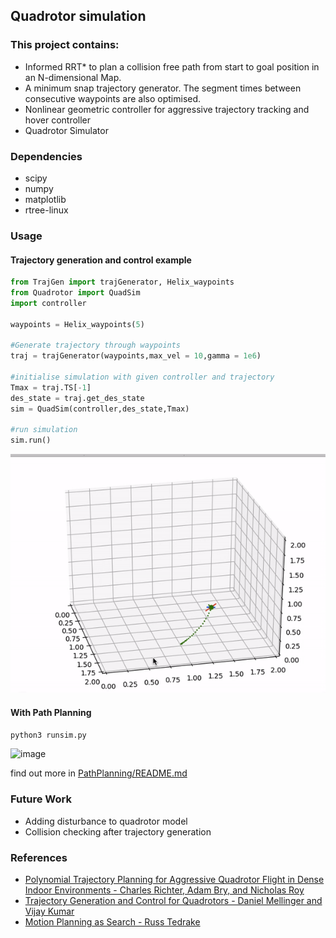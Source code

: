 ## Quadrotor simulation

### This project contains:
- Informed RRT* to plan a collision free path from start to goal position in an N-dimensional Map.
- A minimum snap trajectory generator. The segment times between consecutive waypoints are also optimised.
- Nonlinear geometric controller for aggressive trajectory tracking and hover controller
- Quadrotor Simulator

### Dependencies
- scipy
- numpy
- matplotlib
- rtree-linux

### Usage

#### Trajectory generation and control example
```python
from TrajGen import trajGenerator, Helix_waypoints
from Quadrotor import QuadSim
import controller

waypoints = Helix_waypoints(5)

#Generate trajectory through waypoints
traj = trajGenerator(waypoints,max_vel = 10,gamma = 1e6)

#initialise simulation with given controller and trajectory
Tmax = traj.TS[-1]
des_state = traj.get_des_state
sim = QuadSim(controller,des_state,Tmax)

#run simulation
sim.run()
```
![image](./imgs/helixtraj.gif)

#### With Path Planning
```python
python3 runsim.py
```
![image](./imgs/rrt2.gif)


find out more in [PathPlanning/README.md](./PathPlanning/README.md)  
### Future Work

- Adding disturbance to quadrotor model
- Collision checking after trajectory generation

### References
- [Polynomial Trajectory Planning for Aggressive Quadrotor Flight in Dense Indoor Environments - Charles Richter, Adam Bry, and Nicholas Roy](https://groups.csail.mit.edu/rrg/papers/Richter_ISRR13.pdf)
- [Trajectory Generation and Control for Quadrotors - Daniel Mellinger and Vijay Kumar](https://repository.upenn.edu/cgi/viewcontent.cgi?article=1705&context=edissertations)
- [Motion Planning as Search - Russ Tedrake](http://underactuated.csail.mit.edu/planning.html#section2)

